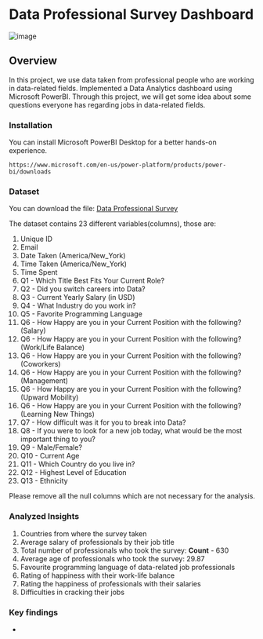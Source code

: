 # Data Professional Survey Dashboard
![image](https://github.com/user-attachments/assets/4d438365-29f4-440d-a499-d681242052fe)

## Overview
In this project, we use data taken from professional people who are working in data-related fields. Implemented a Data Analytics dashboard using Microsoft PowerBI. Through this project, we will get some idea about some questions everyone has regarding jobs in data-related fields.

### Installation
You can install Microsoft PowerBI Desktop for a better hands-on experience.
```
https://www.microsoft.com/en-us/power-platform/products/power-bi/downloads
```
### Dataset
You can download the file: [Data Professional Survey](https://github.com/GAYATRI-SIVANI-SUSARLA/Data_Profeesional_Survey_Dashboard_PowerBI_Project/blob/main/Power%20BI%20-%20Final%20Project.xlsx)

The dataset contains 23 different variables(columns), those are:
1. Unique ID
2. Email
3. Date Taken (America/New_York)
4. Time Taken (America/New_York)	
5. Time Spent
6. Q1 - Which Title Best Fits Your Current Role?
7. Q2 - Did you switch careers into Data?
8. Q3 - Current Yearly Salary (in USD)
9. Q4 - What Industry do you work in?
10. Q5 - Favorite Programming Language
11. Q6 - How Happy are you in your Current Position with the following? (Salary)
12. Q6 - How Happy are you in your Current Position with the following? (Work/Life Balance)
13. Q6 - How Happy are you in your Current Position with the following? (Coworkers)
14. Q6 - How Happy are you in your Current Position with the following? (Management)
15. Q6 - How Happy are you in your Current Position with the following? (Upward Mobility)
16. Q6 - How Happy are you in your Current Position with the following? (Learning New Things)
17. Q7 - How difficult was it for you to break into Data?
18. Q8 - If you were to look for a new job today, what would be the most important thing to you?
19. Q9 - Male/Female?
20. Q10 - Current Age
21. Q11 - Which Country do you live in?
22. Q12 - Highest Level of Education
23. Q13 - Ethnicity

Please remove all the null columns which are not necessary for the analysis.

### Analyzed Insights
1. Countries from where the survey taken
2. Average salary of professionals by their job title
3. Total number of professionals who took the survey: **Count** - 630
4. Average age of professionals who took the survey: 29.87
5. Favourite programming language of data-related job professionals
6. Rating of happiness with their work-life balance
7. Rating the happiness of professionals with their salaries
8. Difficulties in cracking their jobs

### Key findings 
- 



















